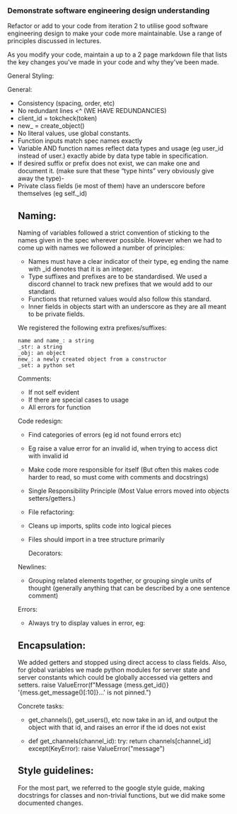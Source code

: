 ### Demonstrate software engineering design understanding

Refactor or add to your code from iteration 2 to utilise good software engineering design to make your code more maintainable. Use a range of principles discussed in lectures.

As you modify your code, maintain a up to a 2 page markdown file that lists the key changes you've made in your code and why they've been made. 

General Styling:

General:
- Consistency (spacing, order, etc)
- No redundant lines <^ (WE HAVE REDUNDANCIES)
- client_id = tokcheck(token) 
- new_<object name> = create_object()
- No literal values, use global constants.
- Function inputs match spec names exactly
- Variable AND function names reflect data types and usage (eg user_id instead of user.) exactly abide by data type table in specification.
- If desired suffix or prefix does not exist, we can make one and document it. (make sure that these “type hints” very obviously give away the type)-
- Private class fields (ie most of them) have an underscore before themselves (eg self._id)


## Naming:
Naming of variables followed a strict convention of sticking to the names given in the spec wherever possible. However when we had to come up with names we followed a number of principles:
- Names must have a clear indicator of their type, eg ending the name with _id denotes that it is an integer.
- Type suffixes and prefixes are to be standardised. We used a discord channel to track new prefixes that we would add to our standard.
- Functions that returned values would also follow this standard.
- Inner fields in objects start with an underscore as they are all meant to be private fields.

We registered the following extra prefixes/suffixes:
```
name and name_: a string
_str: a string
_obj: an object
new_: a newly created object from a constructor
_set: a python set
```



Comments:
- If not self evident
- If there are special cases to usage
- All errors for function

Code redesign:

- Find categories of errors (eg id not found errors etc)
- Eg raise a value error for an invalid id, when trying to access dict with invalid id
- Make code more responsible for itself (But often this makes code harder to read, so must come with comments and docstrings)
- Single Responsibility Principle (Most Value errors moved into objects setters/getters.)
- File refactoring:
- Cleans up imports, splits code into logical pieces
- Files should import in a tree structure primarily

    Decorators:
        
    
Newlines:

- Grouping related elements together, or grouping single units of thought (generally anything that can be described by a one sentence comment)

Errors:

- Always try to display values in error, eg:

## Encapsulation:
We added getters and stopped using direct access to class fields. Also, for global variables we made python modules for server state and server constants which could be globally accessed via getters and setters.
  raise ValueError(f"Message {mess.get_id()} '{mess.get_message()[:10]}...' is not pinned.")


Concrete tasks:

- get_channels(), get_users(), etc now take in an id, and output the object with that id, and raises an error if the id does not exist

- def get_channels(channel_id):
   try:
       return channels[channel_id]
   except(KeyError):
       raise ValueError("message")


## Style guidelines:
For the most part, we referred to the google style guide, making docstrings for classes and non-trivial functions, but we
did make some documented changes.






